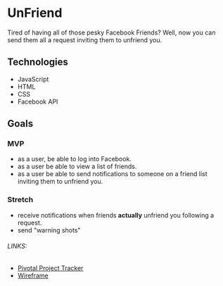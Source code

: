 # UnFriend
Tired of having all of those pesky Facebook Friends? Well, now you can send them all a request inviting them to unfriend you.

## Technologies
* JavaScript
* HTML
* CSS
* Facebook API

## Goals
### MVP
* as a user, be able to log into Facebook.
* as  a user be able to view a list of friends.
* as a user be able to send notifications to someone on a friend list inviting them to unfriend you.

### Stretch
* receive notifications when friends **actually** unfriend you following a request.
* send "warning shots"

###### LINKS:
* [Pivotal Project Tracker](https://www.pivotaltracker.com/n/projects/2017671)
* [Wireframe](https://www.draw.io/#G0BwVLC5E860HOOF9yT1pabnZDVEE)
